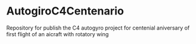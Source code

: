 # AutogiroC4Centenario
Repository for publish the C4 autogyro project for centenial aniversary of first flight of an aicraft with rotatory wing
